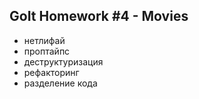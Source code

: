 ## GoIt Homework #4 - Movies

- нетлифай
- проптайпс
- деструктуризация
- рефакторинг
- разделение кода
